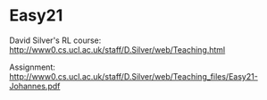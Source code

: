 # Easy21

David Silver's RL course: http://www0.cs.ucl.ac.uk/staff/D.Silver/web/Teaching.html

Assignment: http://www0.cs.ucl.ac.uk/staff/D.Silver/web/Teaching_files/Easy21-Johannes.pdf
